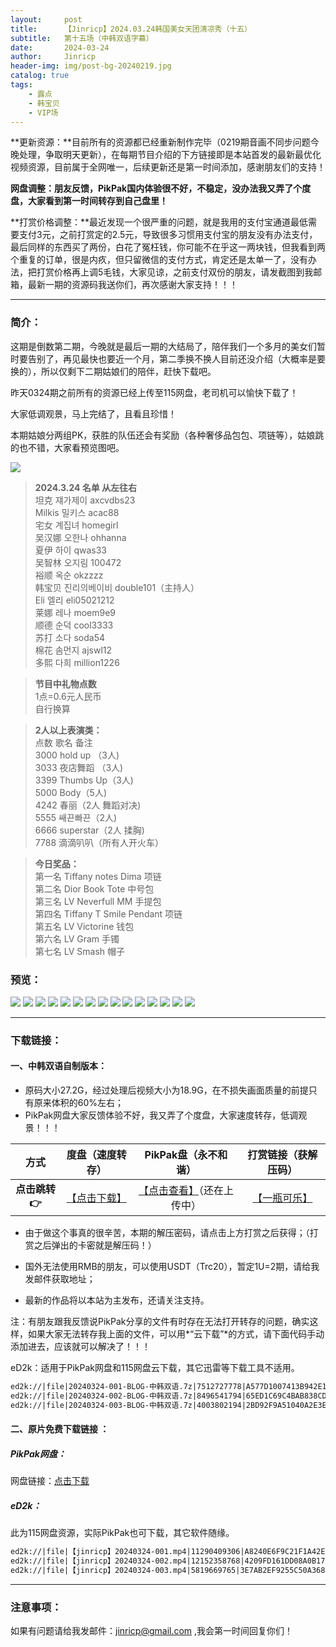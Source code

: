 ```yaml
---
layout:     post
title:      【Jinricp】2024.03.24韩国美女天团清凉秀（十五）
subtitle:   第十五场（中韩双语字幕）
date:       2024-03-24
author:     Jinricp
header-img: img/post-bg-20240219.jpg
catalog: true
tags:
    - 露点
    - 韩宝贝
    - VIP场
---
```


**更新资源：**目前所有的资源都已经重新制作完毕（0219期音画不同步问题今晚处理，争取明天更新），在每期节目介绍的下方链接即是本站首发的最新最优化视频资源，目前属于全网唯一，后续更新还是第一时间添加，感谢朋友们的支持！

**网盘调整：朋友反馈，PikPak国内体验很不好，不稳定，没办法我又弄了个度盘，大家看到第一时间转存到自己盘里！**

**打赏价格调整：**最近发现一个很严重的问题，就是我用的支付宝通道最低需要支付3元，之前打赏定的2.5元，导致很多习惯用支付宝的朋友没有办法支付，最后同样的东西买了两份，白花了冤枉钱，你可能不在乎这一两块钱，但我看到两个重复的订单，很是内疚，但只留微信的支付方式，肯定还是太单一了，没有办法，把打赏价格再上调5毛钱，大家见谅，之前支付双份的朋友，请发截图到我邮箱，最新一期的资源码我送你们，再次感谢大家支持！！！

---

### 简介：

这期是倒数第二期，今晚就是最后一期的大结局了，陪伴我们一个多月的美女们暂时要告别了，再见最快也要近一个月，第二季换不换人目前还没介绍（大概率是要换的），所以仅剩下二期姑娘们的陪伴，赶快下载吧。

昨天0324期之前所有的资源已经上传至115网盘，老司机可以愉快下载了！

大家低调观景，马上完结了，且看且珍惜！

本期姑娘分两组PK，获胜的队伍还会有奖励（各种奢侈品包包、项链等），姑娘跳的也不错，大家看预览图吧。

![](https://www.imgccc.com/2024/03/25/2f49b1aa86e7c.png)

> **2024.3.24 名单 从左往右**<br>
> 坦克 쟤가제이 axcvdbs23<br>
> Milkis 밀키스 acac88<br>
> 宅女 계집녀 homegirl<br>
> 吴汉娜 오한나 ohhanna<br>
> 夏伊 하이 qwas33<br>
> 吴智林 오지림 100472<br>
> 裕顺 옥순 okzzzz<br>
> 韩宝贝 진리의베이비 double101（主持人）<br>
> Eli 엘리 eli05021212<br>
> 莱娜 레나 moem9e9<br>
> 顺德 순덕 cool3333<br>
> 苏打 소다 soda54<br>
> 棉花 솜먼지 ajswl12<br>
> 多熙 다희 million1226<br>

>**节目中礼物点数**<br>
>1点=0.6元人民币<br>
>自行换算<br>

>**2人以上表演类：**<br>
>点数 歌名 备注<br>
>3000 hold up （3人)<br>
>3033 夜店舞蹈 （3人)<br>
>3399 Thumbs Up（3人)<br>
>5000 Body（5人)<br>
>4242 春丽（2人 舞蹈对决)<br>
>5555 쌔끈빠끈（2人)<br>
>6666 superstar（2人 揉胸)<br>
>7788 滴滴叭叭（所有人开火车）<br>

>**今日奖品：**<br>
>第一名 Tiffany notes Dima 项链<br>
>第二名 Dior Book Tote 中号包<br>
>第三名 LV Neverfull MM 手提包<br>
>第四名 Tiffany T Smile Pendant 项链<br>
>第五名 LV Victorine 钱包<br>
>第六名 LV Gram 手镯<br>
>第七名 LV Smash 帽子<br>


### 预览：

![](https://www.imgccc.com/2024/03/25/6d7e2423452dd.jpg)
![](https://www.imgccc.com/2024/03/25/080e5f4e755a0.jpg)
![](https://www.imgccc.com/2024/03/25/7fbfe438c9e4f.jpg)
![](https://www.imgccc.com/2024/03/25/8f25311acfef8.gif)
![](https://www.imgccc.com/2024/03/25/81ed486470d12.gif)
![](https://www.imgccc.com/2024/03/25/9760627d5f724.gif)
![](https://www.imgccc.com/2024/03/25/37e52a971bfd0.gif)
![](https://www.imgccc.com/2024/03/25/6627c8fc8235e.gif)
![](https://www.imgccc.com/2024/03/25/9e13b35c2eb68.gif)
![](https://www.imgccc.com/2024/03/25/01aa12121a79c.gif)
![](https://www.imgccc.com/2024/03/25/3ab7e37611ef4.gif)
![](https://www.imgccc.com/2024/03/25/c923d150198c7.gif)
![](https://www.imgccc.com/2024/03/25/c3ae6b0bb5ac0.gif)
![](https://www.imgccc.com/2024/03/25/15359d47425f6.gif)
![](https://www.imgccc.com/2024/03/25/80f1bd5f7ddac.gif)

------

### 下载链接：

#### 一、中韩双语自制版本：

+ 原码大小27.2G，经过处理后视频大小为18.9G，在不损失画面质量的前提只有原来体积的60%左右；
+ PikPak网盘大家反馈体验不好，我又弄了个度盘，大家速度转存，低调观景！！！

|     方式      |                       度盘（速度转存）                       |                     PikPak盘（永不和谐）                     |                   打赏链接（获解压码）                   |
| :-----------: | :----------------------------------------------------------: | :----------------------------------------------------------: | :------------------------------------------------------: |
| **点击跳转👉** | [【点击下载】](https://pan.baidu.com/s/1kn4Bca46qKtPmWMZw6HBXQ?pwd=8888) | [【点击查看】](https://mypikpak.com/s/VNtnSjXg9tRw2g97v0NHpsuAo1)（还在上传中） | [【一瓶可乐】](https://kkl.mileifk.com/details/D4675015) |


+ 由于做这个事真的很辛苦，本期的解压密码，请点击上方打赏之后获得；（打赏之后弹出的卡密就是解压码！）

+ 国外无法使用RMB的朋友，可以使用USDT（Trc20），暂定1U=2期，请给我发邮件获取地址；

+ 最新的作品将以本站为主发布，还请关注支持。

注：有朋友跟我反馈说PikPak分享的文件有时存在无法打开转存的问题，确实这样，如果大家无法转存我上面的文件，可以用*“云下载”*的方式，请下面代码手动添加进去，应该就可以解决了！！！

eD2k：适用于PikPak网盘和115网盘云下载，其它迅雷等下载工具不适用。

  ```txt
ed2k://|file|20240324-001-BLOG-中韩双语.7z|7512727778|A577D1007413B942E1D095A4B453917C|/
ed2k://|file|20240324-002-BLOG-中韩双语.7z|8496541794|65ED1C69C4BAB838CD48DFA6A873C15A|/
ed2k://|file|20240324-003-BLOG-中韩双语.7z|4003802194|2BD92F9A51040A2E3E320CE44E0C291A|/
  ```



#### 二、原片免费下载链接 ：

##### PikPak网盘：

网盘链接：[点击下载](https://mypikpak.com/s/VNtnWGA3EvK71VgWGLjK96Jpo1)

##### eD2k：

此为115网盘资源，实际PikPak也可下载，其它软件随缘。

```txt
ed2k://|file|【jinricp】20240324-001.mp4|11290409306|A8240E6F9C21F1A42EDB9059DE63E78B|/
ed2k://|file|【jinricp】20240324-002.mp4|12152358768|4209FD161DD08A0B170694B50A675DEB|/
ed2k://|file|【jinricp】20240324-003.mp4|5819669765|3E7AB2EF9255C50A368D409E29611280|/
```

------

### 注意事项：


如果有问题请给我发邮件：jinricp@gmail.com ,我会第一时间回复你们！